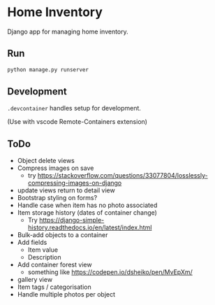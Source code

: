 # Home Inventory

Django app for managing home inventory.

## Run

```bash
python manage.py runserver
```

## Development
`.devcontainer` handles setup for development.

(Use with vscode Remote-Containers extension)

## ToDo

* Object delete views
* Compress images on save
  * try https://stackoverflow.com/questions/33077804/losslessly-compressing-images-on-django
* update views return to detail view
* Bootstrap styling on forms?
* Handle case when item has no photo associated
* Item storage history (dates of container change) 
  * Try https://django-simple-history.readthedocs.io/en/latest/index.html
* Bulk-add objects to a container
* Add fields
    * Item value
    * Description
* Add container forest view
    * something like https://codepen.io/dsheiko/pen/MvEpXm/
* gallery view
* Item tags / categorisation
* Handle multiple photos per object

